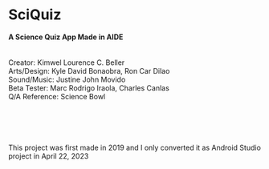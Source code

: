 # SciQuiz
**A Science Quiz App Made in AIDE**
\
\
\
Creator: Kimwel Lourence C. Beller \
Arts/Design: Kyle David Bonaobra, Ron Car Dilao \
Sound/Music: Justine John Movido  \
Beta Tester: Marc Rodrigo Iraola, Charles Canlas  \
Q/A Reference: Science Bowl \
\
\
\
\
\
This project was first made in 2019 and I only converted it as Android Studio project in April 22, 2023
